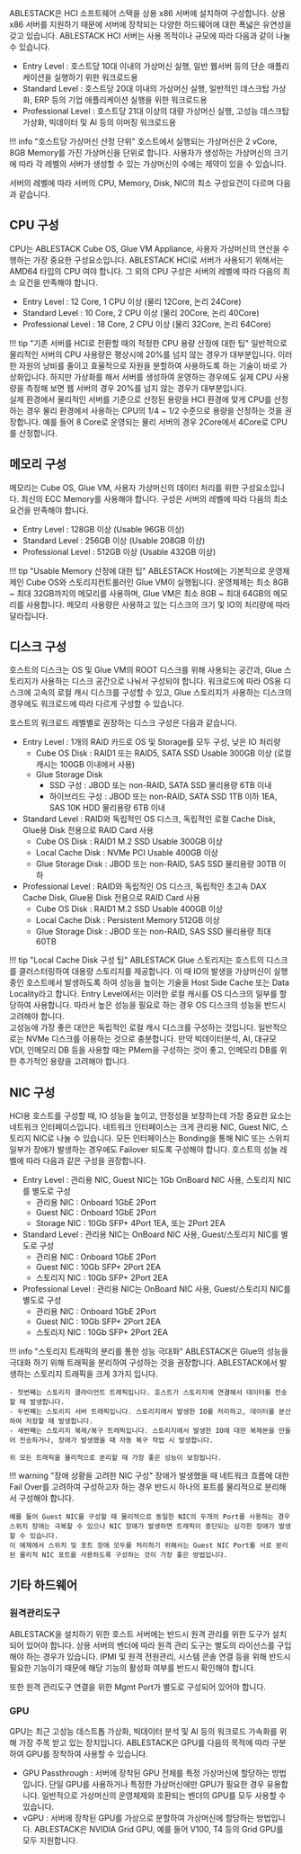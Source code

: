 ABLESTACK은 HCI 소프트웨어 스택을 상용 x86 서버에 설치하여 구성합니다. 상용 x86 서버를 지원하기 때문에 서버에 장착되는 다양한 하드웨어에 대한 폭넓은 유연성을 갖고 있습니다. ABLESTACK HCI 서버는 사용 목적이나 규모에 따라 다음과 같이 나눌 수 있습니다. 

- Entry Level : 호스트당 10대 이내의 가상머신 실행, 일반 웹서버 등의 단순 애플리케이션을 실행하기 위한 워크로드용
- Standard Level : 호스트당 20대 이내의 가상머신 실행, 일반적인 데스크탑 가상화, ERP 등의 기업 애플리케이션 실행을 위한 워크로드용
- Professional Level : 호스트당 21대 이상의 대량 가상머신 실행, 고성능 데스크탑 가상화, 빅데이터 및 AI 등의 이머징 워크로드용

!!! info "호스트당 가상머신 산정 단위"
    호스트에서 실행되는 가상머신은 2 vCore, 8GB Memory를 가진 가상머신을 단위로 합니다. 사용자가 생성하는 가상머신의 크기에 따라 각 레벨의 서버가 생성할 수 있는 가상머신의 수에는 제약이 있을 수 있습니다. 

서버의 레벨에 따라 서버의 CPU, Memory, Disk, NIC의 최소 구성요건이 다르며 다음과 같습니다. 

## CPU 구성

CPU는 ABLESTACK Cube OS, Glue VM Appliance, 사용자 가상머신의 연산을 수행하는 가장 중요한 구성요소입니다. ABLESTACK HCI로 서버가 사용되기 위해서는 AMD64 타입의 CPU 여야 합니다. 그 외의 CPU 구성은 서버의 레벨에 따라 다음의 최소 요건을 만족해야 합니다. 

- Entry Level : 12 Core, 1 CPU 이상 (물리 12Core, 논리 24Core)
- Standard Level : 10 Core, 2 CPU 이상 (물리 20Core, 논리 40Core)
- Professional Level : 18 Core, 2 CPU 이상 (물리 32Core, 논리 64Core)

!!! tip "기존 서버를 HCI로 전환할 때의 적정한 CPU 용량 산정에 대한 팁"
    일반적으로 물리적인 서버의 CPU 사용량은 평상시에 20%를 넘지 않는 경우가 대부분입니다. 이러한 자원의 낭비를 줄이고 효율적으로 자원을 분할하여 사용하도록 하는 기술이 바로 가상화입니다. 하지만 가상화를 해서 서버를 생성하여 운영하는 경우에도 실제 CPU 사용량을 측정해 보면 웹 서버의 경우 20%를 넘지 않는 경우가 대부분입니다.  
    실제 환경에서 물리적인 서버를 기준으로 산정된 용량을 HCI 환경에 맞게 CPU를 산정하는 경우 물리 환경에서 사용하는 CPU의 1/4 ~ 1/2 수준으로 용량을 산정하는 것을 권장합니다. 예를 들어 8 Core로 운영되는 물리 서버의 경우 2Core에서 4Core로 CPU를 산정합니다. 

## 메모리 구성

메모리는 Cube OS, Glue VM, 사용자 가상머신의 데이터 처리를 위한 구성요소입니다. 최신의 ECC Memory를 사용해야 합니다. 구성은 서버의 레벨에 따라 다음의 최소 요건을 만족해야 합니다. 

- Entry Level : 128GB 이상 (Usable 96GB 이상)
- Standard Level : 256GB 이상 (Usable 208GB 이상)
- Professional Level : 512GB 이상 (Usable 432GB 이상)

!!! tip "Usable Memory 산정에 대한 팁"
    ABLESTACK Host에는 기본적으로 운영체제인 Cube OS와 스토리지컨트롤러인 Glue VM이 실행됩니다. 운영체제는 최소 8GB ~ 최대 32GB까지의 메모리를 사용하며, Glue VM은 최소 8GB ~ 최대 64GB의 메모리를 사용합니다. 메모리 사용량은 사용하고 있는 디스크의 크기 및 IO의 처리량에 따라 달라집니다. 

## 디스크 구성

호스트의 디스크는 OS 및 Glue VM의 ROOT 디스크를 위해 사용되는 공간과, Glue 스토리지가 사용하는 디스크 공간으로 나눠서 구성되야 합니다. 워크로드에 따라 OS용 디스크에 고속의 로컬 캐시 디스크를 구성할 수 있고, Glue 스토리지가 사용하는 디스크의 경우에도 워크로드에 따라 다르게 구성할 수 있습니다. 

호스트의 워크로드 레벨별로 권장하는 디스크 구성은 다음과 같습니다. 

- Entry Level : 1개의 RAID 카드로 OS 및 Storage를 모두 구성, 낮은 IO 처리량
    - Cube OS Disk : RAID1 또는 RAID5, SATA SSD Usable 300GB 이상 (로컬 캐시는 100GB 이내에서 사용)
    - Glue Storage Disk
        - SSD 구성 : JBOD 또는 non-RAID, SATA SSD 물리용량 6TB 이내
        - 하이브리드 구성 : JBOD 또는 non-RAID, SATA SSD 1TB 이하 1EA, SAS 10K HDD 물리용량 6TB 이내 
- Standard Level : RAID와 독립적인 OS 디스크, 독립적인 로컬 Cache Disk, Glue용 Disk 전용으로 RAID Card 사용
    - Cube OS Disk : RAID1 M.2 SSD Usable 300GB 이상
    - Local Cache Disk : NVMe PCI Usable 400GB 이상
    - Glue Storage Disk : JBOD 또는 non-RAID, SAS SSD 물리용량 30TB 이하
- Professional Level : RAID와 독립적인 OS 디스크, 독립적인 초고속 DAX Cache Disk, Glue용 Disk 전용으로 RAID Card 사용
    - Cube OS Disk : RAID1 M.2 SSD Usable 400GB 이상
    - Local Cache Disk : Persistent Memory 512GB 이상
    - Glue Storage Disk : JBOD 또는 non-RAID, SAS SSD 물리용량 최대 60TB

!!! tip "Local Cache Disk 구성 팁"
    ABLESTACK Glue 스토리지는 호스트의 디스크를 클러스터링하여 대용량 스토리지를 제공합니다. 이 때 IO의 발생을 가상머신이 실행 중인 호스트에서 발생하도록 하여 성능을 높이는 기술을 Host Side Cache 또는 Data Locality라고 합니다. Entry Level에서는 이러한 로컬 캐시를 OS 디스크의 일부를 할당하여 사용합니다. 따라서 높은 성능을 필요로 하는 경우 OS 디스크의 성능을 반드시 고려해야 합니다.    
    고성능에 가장 좋은 대안은 독립적인 로컬 캐시 디스크를 구성하는 것입니다. 일반적으로는 NVMe 디스크를 이용하는 것으로 충분합니다. 만약 빅데이터분석, AI, 대규모 VDI, 인메모리 DB 등을 사용할 때는 PMem을 구성하는 것이 좋고, 인메모리 DB를 위한 추가적인 용량을 고려해야 합니다. 
## NIC 구성

HCI용 호스트를 구성할 때, IO 성능을 높이고, 안정성을 보장하는데 가장 중요한 요소는 네트워크 인터페이스입니다. 네트워크 인터페이스는 크게 관리용 NIC, Guest NIC, 스토리지 NIC로 나눌 수 있습니다. 모든 인터페이스는 Bonding을 통해 NIC 또는 스위치 일부가 장애가 발생하는 경우에도 Failover 되도록 구성해야 합니다. 호스트의 성늘 레벨에 따라 다음과 같은 구성을 권장합니다. 

- Entry Level : 관리용 NIC, Guest NIC는 1Gb OnBoard NIC 사용, 스토리지 NIC를 별도로 구성
    - 관리용 NIC : Onboard 1GbE 2Port
    - Guest NIC : Onboard 1GbE 2Port
    - Storage NIC : 10Gb SFP+ 4Port 1EA, 또는 2Port 2EA 
- Standard Level : 관리용 NIC는 OnBoard NIC 사용, Guest/스토리지 NIC를 별도로 구성
    - 관리용 NIC : Onboard 1GbE 2Port
    - Guest NIC : 10Gb SFP+ 2Port 2EA
    - 스토리지 NIC : 10Gb SFP+ 2Port 2EA
- Professional Level : 관리용 NIC는 OnBoard NIC 사용, Guest/스토리지 NIC를 별도로 구성
    - 관리용 NIC : Onboard 1GbE 2Port
    - Guest NIC : 10Gb SFP+ 2Port 2EA
    - 스토리지 NIC : 10Gb SFP+ 2Port 2EA

!!! info "스토리지 트래픽의 분리를 통한 성능 극대화"
    ABLESTACK은 Glue의 성능을 극대화 하기 위해 트래픽을 분리하여 구성하는 것을 권장합니다. ABLESTACK에서 발생하는 스토리지 트래픽을 크게 3가지 입니다.  

    - 첫번째는 스토리지 클라이언트 트래픽입니다. 호스트가 스토리지에 연결해서 데이터를 전송할 때 발생합니다.  
    - 두번째는 스토리지 서버 트래픽입니다. 스토리지에서 발생한 IO를 처리하고, 데이터를 분산하여 저장할 때 발생합니다.  
    - 세번째는 스토리지 복제/복구 트래픽입니다. 스토리지에서 발생한 IO에 대한 복제본을 만들어 전송하거나, 장애가 발생했을 때 자동 복구 작업 시 발생합니다. 

    위 모든 트래픽을 물리적으로 분리할 때 가장 좋은 성능이 보장됩니다.

!!! warning "장애 상황을 고려한 NIC 구성"
    장애가 발생했을 때 네트워크 흐름에 대한 Fail Over를 고려하여 구성하고자 하는 경우 반드시 하나의 포트를 물리적으로 분리해서 구성해야 합니다.  

    예를 들어 Guest NIC를 구성할 때 물리적으로 동일한 NIC의 두개의 Port를 사용하는 경우 스위치 장애는 극복할 수 있으나 NIC 장애가 발생하면 트래픽이 중단되는 심각한 장애가 발생할 수 있습니다. 
    이 예제에서 스위치 및 포트 장애 모두를 처리하기 위해서는 Guest NIC Port를 서로 분리된 물리적 NIC 포트를 사용하도록 구성하는 것이 가장 좋은 방법입니다. 

## 기타 하드웨어

### 원격관리도구

ABLESTACK을 설치하기 위한 호스트 서버에는 반드시 원격 관리를 위한 도구가 설치되어 있어야 합니다. 상용 서버의 벤더에 따라 원격 관리 도구는 별도의 라이선스를 구입해야 하는 경우가 있습니다. IPMI 및 원격 전원관리, 시스템 콘솔 연결 등을 위해 반드시 필요한 기능이기 때문에 해당 기능의 활성화 여부를 반드시 확인해야 합니다. 

또한 원격 관리도구 연결을 위한 Mgmt Port가 별도로 구성되어 있어야 합니다. 

### GPU

GPU는 최근 고성능 데스트톱 가상화, 빅데이터 분석 및 AI 등의 워크로드 가속화를 위해 가장 주목 받고 있는 장치입니다. ABLESTACK은 GPU를 다음의 목적에 따라 구분하여 GPU를 장착하여 사용할 수 있습니다. 

- GPU Passthrough : 서버에 장착된 GPU 전체를 특정 가상머신에 할당하는 방법입니다. 단일 GPU를 사용하거나 특정한 가상머신에만 GPU가 필요한 경우 유용합니다. 일반적으로 가상머신의 운영체제와 호환되는 벤더의 GPU를 모두 사용할 수 있습니다. 
- vGPU : 서버에 장착된 GPU를 가상으로 분할하여 가상머신에 할당하는 방법입니다. ABLESTACK은 NVIDIA Grid GPU, 예를 들어 V100, T4 등의 Grid GPU를 모두 지원합니다. 